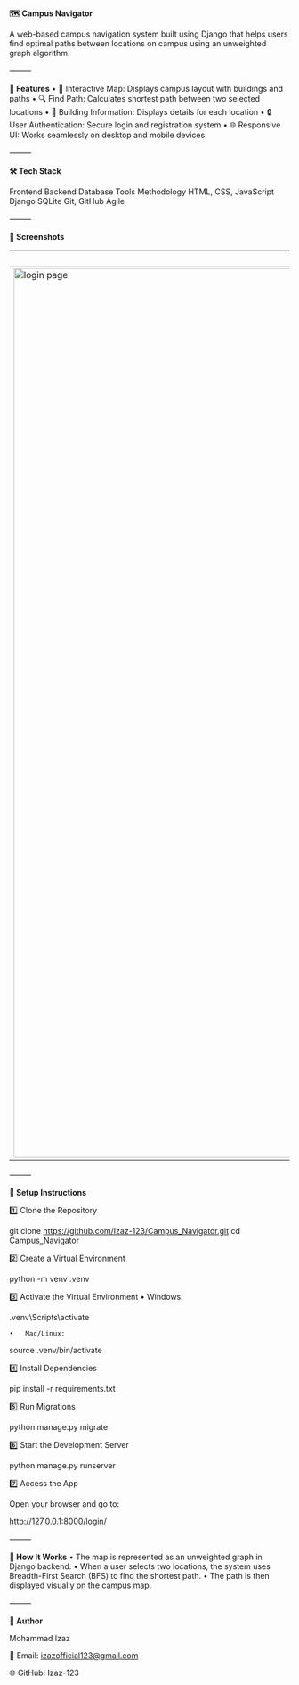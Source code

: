 
**🗺️ Campus Navigator**

A web-based campus navigation system built using Django that helps users find optimal paths between locations on campus using an unweighted graph algorithm.

⸻

**🚀 Features**
	•	📍 Interactive Map: Displays campus layout with buildings and paths
	•	🔍 Find Path: Calculates shortest path between two selected locations
	•	🏫 Building Information: Displays details for each location
	•	🔒 User Authentication: Secure login and registration system
	•	🌐 Responsive UI: Works seamlessly on desktop and mobile devices

⸻

**🛠 Tech Stack**

Frontend	Backend	Database	Tools	Methodology
HTML, CSS, JavaScript	Django	SQLite	Git, GitHub	Agile


⸻



**📸 Screenshots**

| Login     | Register | Home  and Map View |
|-----------|----------|--------------------|
|  <img width="2940" height="1596" alt="login page" src="https://github.com/user-attachments/assets/d875f326-1e96-4870-bffc-0c915936209f" /> | <img width="2940" height="1596" alt="registration page" src="https://github.com/user-attachments/assets/0a051db4-1963-45c0-a973-30f40f2cae02" /> | <img width="2940" height="1596" alt="homepage" src="https://github.com/user-attachments/assets/ac6c3085-8529-4cad-8281-e1c05bd0c3b9" /> | 

⸻

**🔧 Setup Instructions**

1️⃣ Clone the Repository

git clone https://github.com/Izaz-123/Campus_Navigator.git
cd Campus_Navigator

2️⃣ Create a Virtual Environment

python -m venv .venv

3️⃣ Activate the Virtual Environment
	•	Windows:

.venv\Scripts\activate

	•	Mac/Linux:

source .venv/bin/activate

4️⃣ Install Dependencies

pip install -r requirements.txt

5️⃣ Run Migrations

python manage.py migrate

6️⃣ Start the Development Server

python manage.py runserver

7️⃣ Access the App

Open your browser and go to:

http://127.0.0.1:8000/login/


⸻

**📍 How It Works**
	•	The map is represented as an unweighted graph in Django backend.
	•	When a user selects two locations, the system uses Breadth-First Search (BFS) to find the shortest path.
	•	The path is then displayed visually on the campus map.

⸻

**👤 Author**

Mohammad Izaz

📧 Email: izazofficial123@gmail.com

🌐 GitHub: Izaz-123
